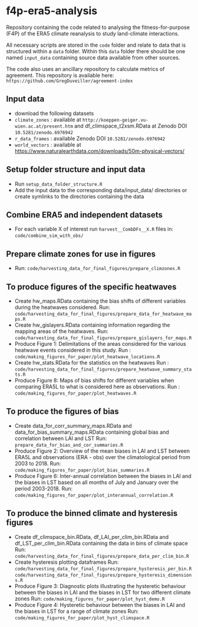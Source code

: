 # f4p-era5-analysis

Repository containing the code related to analysing the fitness-for-purpose (F4P) of the ERA5 climate reanalysis to study land-climate interactions. 

All necessary scripts are stored in the `code` folder and relate to data that is structured within a `data` folder. Within this `data` folder there should be one named `input_data` containing source data available from other sources.

The code also uses an ancillary repository to calculate metrics of agreement. This repository is available here:
`https://github.com/GregDuveiller/agreement-index`


## Input data
- download the following datasets 
- `climate_zones` : available at `http://koeppen-geiger.vu-wien.ac.at/present.htm`
  		    and df_climspace_t2xsm.RData at Zenodo DOI `10.5281/zenodo.6976942`
- `r_data_frames` : available Zenodo DOI `10.5281/zenodo.6976942`
- `world_vectors` : available at https://www.naturalearthdata.com/downloads/50m-physical-vectors/

## Setup folder structure and input data
- Run `setup_data_folder_structure.R` 
- Add the input data to the corresponding data/input_data/ directories or create symlinks to the directories containing the data

## Combine ERA5 and independent datasets
- For each variable X of interest run `harvest__CombDFs__X.R` files in: `code/combine_sim_with_obs/`

## Prepare climate zones for use in figures
- Run: `code/harvesting_data_for_final_figures/prepare_climzones.R`

## To produce figures of the specific heatwaves
- Create hw_maps.RData containing the bias shifts of different variables during the heatwaves considered.
  Run: `code/harvesting_data_for_final_figures/prepare_data_for_heatwave_maps.R`
- Create hw_gislayers.RData containing information regarding the mapping areas of the heatwaves.
  Run: `code/harvesting_data_for_final_figures/prepare_gislayers_for_maps.R`
- Produce Figure 1: Delimitations of the areas considered for the various heatwave events considered in this study.
  Run : `code/making_figures_for_paper/plot_heatwave_locations.R`
- Create hw_stats.RData for the statistics on the heatwaves
  Run : `code/harvesting_data_for_final_figures/prepare_heatwave_summary_stats.R`
- Produce Figure 8: Maps of bias shifts for different variables when comparing ERA5L to what is considered here as observations.
  Run : `code/making_figures_for_paper/plot_heatwaves.R`

## To produce the figures of bias
- Create data_for_corr_summary_maps.RData and data_for_bias_summary_maps.RData containing global bias and correlation between LAI and LST
  Run: `prepare_data_for_bias_and_cor_summaries.R`
- Produce Figure 2: Overview of the mean biases in LAI and LST between ERA5L and observations (ERA - obs) over the climatological period from 2003 to 2018.
  Run: `code/making_figures_for_paper/plot_bias_summaries.R`
- Produce Figure 6: Inter-annual correlation between the biases in LAI and the biases in LST based on all months of July and January over the period 2003-2018.
  Run: `code/making_figures_for_paper/plot_interannual_correlation.R`


## To produce the binned climate and hysteresis figures
- Create df_climspace_bin.RData, df_LAI_per_clim_bin.RData and df_LST_per_clim_bin.RData containing the data in bins of climate space
  Run: `code/harvesting_data_for_final_figures/prepare_data_per_clim_bin.R`
- Create hysteresis plotting dataframes
  Run: `code/harvesting_data_for_final_figures/prepare_hysteresis_per_bin.R`
  `code/harvesting_data_for_final_figures/prepare_hysteresis_dimensions.R`
- Produce Figure 3: Diagnostic plots illustrating the hysteretic behaviour between the biases in LAI and the biases in LST for two different climate zones
  Run: `code/making_figures_for_paper/plot_hyst_demo.R`
- Produce Figure 4: Hysteretic behaviour between the biases in LAI and the biases in LST for a range of climate zones
  Run: `code/making_figures_for_paper/plot_hyst_climspace.R`